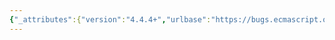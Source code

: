 ```yaml
---
{"_attributes":{"version":"4.4.4+","urlbase":"https://bugs.ecmascript.org/","maintainer":"dherman@mozilla.com"},"bug":{"bug_id":2428,"creation_ts":"2014-01-23 01:17:00 -0800","short_desc":"metavariables in upright font","delta_ts":"2014-06-02 11:25:35 -0700","product":"Draft for 6th Edition","component":"editorial issue","version":"Rev 22: January 20, 2014 Draft","rep_platform":"All","op_sys":"All","bug_status":"RESOLVED","resolution":"FIXED","priority":"Normal","bug_severity":"normal","everconfirmed":true,"reporter":{"uid":"jmdyck","name":"Michael Dyck"},"assigned_to":{"uid":"allen","name":"Allen Wirfs-Brock"},"long_desc":[{"commentid":6989,"comment_count":0,"who":{"uid":"jmdyck","name":"Michael Dyck"},"bug_when":"2014-01-23 01:17:51 -0800","thetext":"A bunch of metavariables that were italic in rev21 are now in an upright font (in the PDF at least).\n\nE.g.:\n    5.3 / alg 1 / step 1.b.i 'contained'\n    6.2.2.4 / alg 2 / step 2 'argument'\n    12.2.2.1 / alg 1 / step 5 'propertyNameValue'\n    12.2.5.2 / alg 2 / step 1 'propertyKey'\n    12.2.5.2 / alg 2 / step 2 'strict'\n    14.5.16 / alg 1 / step 1 'className'\n    14.5.16 / alg 1 / step 2 'value'\n    14.5.16 / alg 1 / step 4 'hasNameProperty'\n    14.5.16 / alg 1 / step 7 'env'\n    14.5.16 / alg 1 / step 8 'status'\n\nThis is a brief list because I'm hoping that you can fix *all* cases just by repairing a document style. If that's not the case, I could work on a fuller list.\n\n(Either way, it's somewhat annoying to get regressions in old, supposedly stable parts of the spec. Is there some way to prevent it happening again?)"},{"commentid":7243,"comment_count":1,"who":{"uid":"jmdyck","name":"Michael Dyck"},"bug_when":"2014-02-10 15:37:10 -0800","thetext":"In a message today in es-discuss, AWB said \"sure, add the complete list\", so here it is (60 corrections on 37 lines):\n\n5.3 / alg 1 / step 1.b.i\n    Let contained be the result of /sym/ Contains /symbol/.\n        italicize \"contained\"\n\n6.2.2.4 / alg 2 / step 1\n    If argument is an abrupt completion, then return argument.\n        italicize \"argument\"\n        italicize \"argument\"\n\n6.2.2.4 / alg 2 / step 2\n    Else if argument is a Completion Record,\n    then let argument be argument.[[value]].\n        italicize \"argument\"\n        italicize \"argument\"\n        italicize \"argument\"\n\n6.2.6.2 / alg 1 / step 7.a\n    Set toBlock[toIndex] to the value of fromBlock[fromIndex].\n        italicize \"toBlock\"\n        italicize \"toIndex\"\n        italicize \"fromBlock\"\n        italicize \"fromIndex\"\n\n9.2.13 / alg 1 / step 3\n    Assert: Type(newName) is one of Undefined, String, or Symbol.\n        italicize \"newName\"\n\n11.6 / para 4\n    ... are only required to do bitwise comparison on IdentifierName values).\n        italicize \"IdentifierName\" ?\n\n12.2.2.1 / alg 1 / step 5\n    Let propertyNameValue be GetValue(propertyNameReference).\n        italicize \"propertyNameValue\"\n        italicize \"propertyNameReference\"\n\n12.2.5.2 / alg 2 / step 1\n    Let propertyKey be StringValue of IdentifierName.\n        italicize \"propertyKey\"\n        italicize \"IdentifierName\"\n\n12.2.5.2 / alg 2 / step 2\n    If the code matched by the syntactic production that is being evaluated\n    is strict mode code, let strict be *true*, else let strict be *false*.\n        italicize \"strict\"\n        italicize \"strict\"\n\n12.2.5.2 / alg 2 / step 3\n    Return the result of MakeSuperReference(propertyKey, strict).\n        italicize \"propertyKey\"\n        italicize \"strict\"\n\n14.5.16 / alg 1 / step 1\n    Let className be StringValue of BindingIdentifier.\n        italicize \"className\"\n        italicize \"BindingIdentifier\"\n\n14.5.16 / alg 1 / step 2\n    Let value be the result of ClassDefinitionEvaluation of /ClassTail/\n    with argument className\n        italicize \"value\"\n        italicize \"className\"\n\n14.5.16 / alg 1 / step 3\n    ReturnIfAbrupt(value).\n        italicize \"value\"\n\n14.5.16 / alg 1 / step 4\n    Let hasNameProperty be the result of HasOwnProperty(value, \"name\").\n        italicize \"hasNameProperty\"\n        italicize \"value\"\n\n14.5.16 / alg 1 / step 5\n    ReturnIfAbrupt(hasNameProperty).\n        italicize \"hasNameProperty\"\n\n14.5.16 / alg 1 / step 6\n    If hasNameProperty is *false*, then\n        italicize \"hasNameProperty\"\n\n14.5.16 / alg 1 / step 6.a\n    Perform SetFunctionName(value, className).\n        italicize \"value\"\n        italicize \"className\"\n\n14.5.16 / alg 1 / step 7\n    Let env be the running execution context's LexicalEnvironment.\n        italicize \"env\"\n\n14.5.16 / alg 1 / step 8\n    Let status be the result of performing BindingInitialisation\n    for BindingIdentifier passing value and env as the arguments.\n        italicize \"status\"\n        italicize \"BindingIdentifier\"\n        italicize \"value\"\n        italicize \"env\"\n\n14.5.16 / alg 1 / step 9\n    ReturnIfAbrupt(status).\n        italicize \"status\"\n\n14.6.2 / alg 19 / step 1\n    If this /CallExpression/ is nonterminal, then return *true*.\n        italicize \"nonterminal\"\n\n15.2.1.2 / alg 4 / step 3\n    Return names.\n        italicize \"names\"\n\n15.2.1.2 / alg 5 / step 3\n    Return names.\n        italicize \"names\"\n\n15.2.3.2 / Table 34 / [[Kind]]\n    ... the module is declarative, and load.[[Body]] contains a Module parse.\n        italicize \"load\" ?\n\n15.2.3.2 / Table 34 / [[Dependencies]]\n    ... from declaration in load.[[Body]], ...\n        italicize \"load\" ?\n\n15.2.6.1 / alg 1 / step 2\n    Assert: load.[[Status]] is \"linked\".\n        italicize \"load\"\n\n15.2.6.1 / alg 1 / step 3\n    Let /module/ be load.[[Module]].\n        italicize \"load\"\n\n15.2.6.2 / alg 1 / step 7\n    Let status be the result of performing\n    ModuleDeclarationInstantiation(/mod/.[[Body]], /mod/.[[Environment]]).\n        italicize \"status\"\n\n18.2.6.4 / alg 1 / step 4\n    Return the result of calling Encode(/uriString/, unescapedURISet)\n        italicize \"unescapedURISet\"\n\n19.1.2.1 / alg 1 / step 9.d.v.1\n    Let propValue be Get(from, nextKey).\n        italicize \"propValue\"\n        italicize \"from\"\n        italicize \"nextKey\"\n\n19.1.2.1 / alg 1 / step 9.d.v.2\n    If propValue is an abrupt completion, then\n        italicize \"propValue\"\n\n19.1.2.1 / alg 1 / step 9.d.v.2.a\n    If pendingException is *undefined*, then set pendingException to propValue.\n        italicize \"pendingException\"\n        italicize \"pendingException\"\n        italicize \"propValue\"\n\n19.1.2.1 / alg 1 / step 9.d.v.3.b.i\n    If pendingException is *undefined*, then set pendingException to status.\n        italicize \"pendingException\"\n        italicize \"pendingException\"\n        italicize \"status\"\n\n19.1.3.6 / alg 1 / step 19\n    Return the String value that is the result of concatenating\n    the three Strings \"[object \", tag, and \"]\".\n        italicize \"tag\"\n\n24.1.1.2 / alg 1 / step 1\n    ReturnIfAbrupt(arrayBuffer).\n        italicize \"arrayBuffer\"\n\n25.4.4.5 / alg 1 / step 4\n    Let /rejectResult/ be the result of calling the [[Call]] internal method\n    of /promiseCapability/.[[Reject]] with *undefined* as /thisArgument/ and\n    List(r) as /argumentsList/.\n        italicize \"r\"\n\n26.3.3 / alg 1 / step 1\n    If Type(/value/) is Object and value has a [[LoaderRecord]] internal slot,\n        italicize \"value\""},{"commentid":8426,"comment_count":2,"who":{"uid":"allen","name":"Allen Wirfs-Brock"},"bug_when":"2014-05-14 13:20:42 -0700","thetext":"fixed in rev25 editor's draft"},{"commentid":8815,"comment_count":3,"who":{"uid":"jmdyck","name":"Michael Dyck"},"bug_when":"2014-06-02 11:25:35 -0700","thetext":"confirmed fixed."}]}}
---
```

